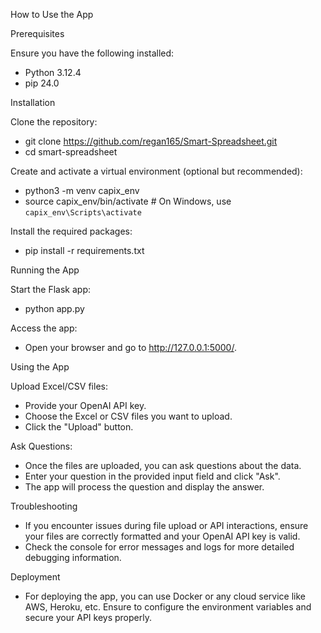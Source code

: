 How to Use the App

Prerequisites

Ensure you have the following installed:
- Python 3.12.4
- pip 24.0 

Installation

Clone the repository:
- git clone https://github.com/regan165/Smart-Spreadsheet.git
- cd smart-spreadsheet

Create and activate a virtual environment (optional but recommended):
- python3 -m venv capix_env
- source capix_env/bin/activate  # On Windows, use `capix_env\Scripts\activate`

Install the required packages:
- pip install -r requirements.txt

Running the App

Start the Flask app:
- python app.py

Access the app:
- Open your browser and go to http://127.0.0.1:5000/.

Using the App

Upload Excel/CSV files:
- Provide your OpenAI API key.
- Choose the Excel or CSV files you want to upload.
- Click the "Upload" button.

Ask Questions:
- Once the files are uploaded, you can ask questions about the data.
- Enter your question in the provided input field and click "Ask".
- The app will process the question and display the answer.

Troubleshooting
- If you encounter issues during file upload or API interactions, ensure your files are correctly formatted and your OpenAI API key is valid.
- Check the console for error messages and logs for more detailed debugging information.

Deployment
- For deploying the app, you can use Docker or any cloud service like AWS, Heroku, etc. Ensure to configure the environment variables and secure your API keys properly.



